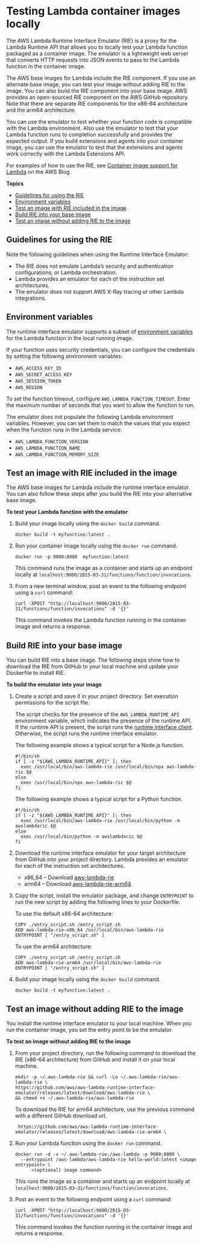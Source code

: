 # Testing Lambda container images locally<a name="images-test"></a>

The AWS Lambda Runtime Interface Emulator \(RIE\) is a proxy for the Lambda Runtime API that allows you to locally test your Lambda function packaged as a container image\. The emulator is a lightweight web server that converts HTTP requests into JSON events to pass to the Lambda function in the container image\. 

The AWS base images for Lambda include the RIE component\. If you use an alternate base image, you can test your image without adding RIE to the image\. You can also build the RIE component into your base image\. AWS provides an open\-sourced RIE component on the AWS GitHub repository\. Note that there are separate RIE components for the x86\-64 architecture and the arm64 architecture\.

You can use the emulator to test whether your function code is compatible with the Lambda environment\. Also use the emulator to test that your Lambda function runs to completion successfully and provides the expected output\. If you build extensions and agents into your container image, you can use the emulator to test that the extensions and agents work correctly with the Lambda Extensions API\.

For examples of how to use the RIE, see [Container image support for Lambda](http://aws.amazon.com/blogs/aws/new-for-aws-lambda-container-image-support/) on the AWS Blog\.

**Topics**
+ [Guidelines for using the RIE](#images-test-limitations)
+ [Environment variables](#images-test-env)
+ [Test an image with RIE included in the image](#images-test-AWSbase)
+ [Build RIE into your base image](#images-test-alternative)
+ [Test an image without adding RIE to the image](#images-test-add)

## Guidelines for using the RIE<a name="images-test-limitations"></a>

Note the following guidelines when using the Runtime Interface Emulator:
+ The RIE does not emulate Lambda’s security and authentication configurations, or Lambda orchestration\. 
+ Lambda provides an emulator for each of the instruction set architectures\.
+ The emulator does not support AWS X\-Ray tracing or other Lambda integrations\.

## Environment variables<a name="images-test-env"></a>

The runtime interface emulator supports a subset of [environment variables](configuration-envvars.md) for the Lambda function in the local running image\.

If your function uses security credentials, you can configure the credentials by setting the following environment variables:
+ `AWS_ACCESS_KEY_ID`
+ `AWS_SECRET_ACCESS_KEY`
+ `AWS_SESSION_TOKEN`
+ `AWS_REGION`

To set the function timeout, configure `AWS_LAMBDA_FUNCTION_TIMEOUT`\. Enter the maximum number of seconds that you want to allow the function to run\.

The emulator does not populate the following Lambda environment variables\. However, you can set them to match the values that you expect when the function runs in the Lambda service:
+ `AWS_LAMBDA_FUNCTION_VERSION`
+ `AWS_LAMBDA_FUNCTION_NAME`
+ `AWS_LAMBDA_FUNCTION_MEMORY_SIZE`

## Test an image with RIE included in the image<a name="images-test-AWSbase"></a>

The AWS base images for Lambda include the runtime interface emulator\. You can also follow these steps after you build the RIE into your alternative base image\. 

**To test your Lambda function with the emulator**

1. Build your image locally using the `docker build` command\.

   ```
   docker build -t myfunction:latest .
   ```

1. Run your container image locally using the `docker run` command\.

   ```
   docker run -p 9000:8080  myfunction:latest 
   ```

   This command runs the image as a container and starts up an endpoint locally at `localhost:9000/2015-03-31/functions/function/invocations`\.

1. From a new terminal window, post an event to the following endpoint using a `curl` command:

   ```
   curl -XPOST "http://localhost:9000/2015-03-31/functions/function/invocations" -d '{}'
   ```

   This command invokes the Lambda function running in the container image and returns a response\.

## Build RIE into your base image<a name="images-test-alternative"></a>

You can build RIE into a base image\. The following steps show how to download the RIE from GitHub to your local machine and update your Dockerfile to install RIE\. 

**To build the emulator into your image**

1. Create a script and save it in your project directory\. Set execution permissions for the script file\.

   The script checks for the presence of the `AWS_LAMBDA_RUNTIME_API` environment variable, which indicates the presence of the runtime API\. If the runtime API is present, the script runs the [runtime interface client](runtimes-images.md#runtimes-api-client)\. Otherwise, the script runs the runtime interface emulator\. 

   The following example shows a typical script for a Node\.js function\.

   ```
   #!/bin/sh
   if [ -z "${AWS_LAMBDA_RUNTIME_API}" ]; then
     exec /usr/local/bin/aws-lambda-rie /usr/local/bin/npx aws-lambda-ric $@
   else
     exec /usr/local/bin/npx aws-lambda-ric $@
   fi
   ```

   The following example shows a typical script for a Python function\.

   ```
   #!/bin/sh
   if [ -z "${AWS_LAMBDA_RUNTIME_API}" ]; then
     exec /usr/local/bin/aws-lambda-rie /usr/local/bin/python -m awslambdaric $@
   else
     exec /usr/local/bin/python -m awslambdaric $@
   fi
   ```

1. Download the runtime interface emulator for your target architecture from GitHub into your project directory\. Lambda provides an emulator for each of the instruction set architectures\.
   + x86\_64 – Download [aws\-lambda\-rie](https://github.com/aws/aws-lambda-runtime-interface-emulator/releases/latest/download/aws-lambda-rie)
   + arm64 – Download [aws\-lambda\-rie\-arm64](https://github.com/aws/aws-lambda-runtime-interface-emulator/releases/latest/download/aws-lambda-rie-arm64)

1. Copy the script, install the emulator package, and change `ENTRYPOINT` to run the new script by adding the following lines to your Dockerfile\. 

   To use the default x86\-64 architecture:

   ```
   COPY ./entry_script.sh /entry_script.sh
   ADD aws-lambda-rie-x86_64 /usr/local/bin/aws-lambda-rie
   ENTRYPOINT [ "/entry_script.sh" ]
   ```

   To use the arm64 architecture:

   ```
   COPY ./entry_script.sh /entry_script.sh
   ADD aws-lambda-rie-arm64 /usr/local/bin/aws-lambda-rie
   ENTRYPOINT [ "/entry_script.sh" ]
   ```

1. Build your image locally using the `docker build` command\.

   ```
   docker build -t myfunction:latest .
   ```

## Test an image without adding RIE to the image<a name="images-test-add"></a>

You install the runtime interface emulator to your local machine\. When you run the container image, you set the entry point to be the emulator\. 

**To test an image without adding RIE to the image**

1. From your project directory, run the following command to download the RIE \(x86\-64 architecture\) from GitHub and install it on your local machine\.

   ```
   mkdir -p ~/.aws-lambda-rie && curl -Lo ~/.aws-lambda-rie/aws-lambda-rie \
   https://github.com/aws/aws-lambda-runtime-interface-emulator/releases/latest/download/aws-lambda-rie \
   && chmod +x ~/.aws-lambda-rie/aws-lambda-rie
   ```

   To download the RIE for arm64 architecture, use the previous command with a different GitHub download url\.

   ```
    https://github.com/aws/aws-lambda-runtime-interface-emulator/releases/latest/download/aws-lambda-rie-arm64 \            
   ```

1. Run your Lambda function using the `docker run` command\. 

   ```
   docker run -d -v ~/.aws-lambda-rie:/aws-lambda -p 9000:8080 \
     --entrypoint /aws-lambda/aws-lambda-rie hello-world:latest <image entrypoint> \
         <(optional) image command>
   ```

   This runs the image as a container and starts up an endpoint locally at `localhost:9000/2015-03-31/functions/function/invocations`\.

1. Post an event to the following endpoint using a `curl` command:

   ```
   curl -XPOST "http://localhost:9000/2015-03-31/functions/function/invocations" -d '{}'
   ```

   This command invokes the function running in the container image and returns a response\.